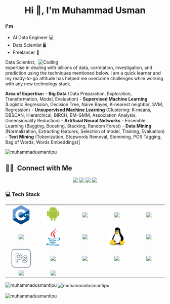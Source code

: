 <h1 align="center">Hi 👋, I'm Muhammad Usman</h1>

  ### I'm

- AI Data Engineer 💻 
- Data Scientist 🖥
- Freelancer 💖

<img align = "right" alt="Coding" width = "400" src ="https://i.pinimg.com/564x/28/19/86/2819863cdf5fc110e00692df0ff86388.jpg">

Data Scientist, expertise in dealing with billions of data, correlation, investigation, and prediction using the techniques mentioned below. I am a quick learner and my ready-to-go attitude has helped me overcome challenges while working with any new technology stack. 

 **Area of Expertise:** - **Big Data** (Data Preparation, Exploration, Transformation, Model, Evaluation) 
                        - **Supervised Machine Learning** (Logistic Regression, Decision Tree, Naive Bayes, K-nearest neighbor, SVM, Regression) 
                        - **Unsupervised Machine Learning** (Clustering: K-means, DBSCAN, Hierarchical, BIRCH, EM-GMM, Association Analysis, Dimensionality Reduction) 
                        - **Artificial Neural Networks** - Ensemble Learning (Bagging, Boosting, Stacking, Random Forest) 
                        - **Data Mining** (Normalization, Extracting features, Selection of model, Training, Evaluation) 
                        - **Text Mining** (Tokenization, Stopwords Removal, Stemming, POS Tagging, Bag of Words, Words Embeddings)]

<p align="left"> <img src="https://komarev.com/ghpvc/?username=muhammadusmantipu&label=Profile%20views&color=0e75b6&style=flat" alt="muhammadusmantipu" /> </p>

## 🤝🏻 &nbsp;Connect with Me

<p align="center">
<a href="https://kaggle.com/usmantipu"><img src="https://img.shields.io/badge/-usmantipu-3423A6?style=flat&logo=Kaggle&logoColor=white"/></a>
<a href="https://linkedin.com/in/muhamdusman"><img src="https://img.shields.io/badge/-Muhammad%20Usman-0077B5?style=flat&logo=Linkedin&logoColor=white"/></a>
<a href="mailto:iusmantipu1@gmail.com"><img src="https://img.shields.io/badge/-iusmantipu1@gmail.com-D14836?style=flat&logo=Gmail&logoColor=white"/></a>
<a href="https://instagram.com/muhammadusman869"><img src="https://img.shields.io/badge/-@muhammadduusman-E4405F?style=flat&logo=Instagram&logoColor=white"/></a>

<h3 align="left">💻 Tech Stack</h3>

<table width="100">
<tr>
    <td align='center' width="190">
        <img src="https://github.com/devicons/devicon/blob/master/icons/cplusplus/cplusplus-original.svg" width="60">
    </td>
    <td align='center' width="190">
        <img src="https://raw.githubusercontent.com/devicons/devicon/master/icons/android/android-original-wordmark.svg" width="60">
    </td>
   <td align='center' width="190">
        <img src="https://github.com/jalbertsr/logo-badge-images/blob/master/img/rsz_scala.png?raw=true)](http://www.scala-lang.org/)" width="60">
    </td>
  <td align='center' width="190">
        <img src="https://upload.wikimedia.org/wikipedia/commons/e/e5/TensorFlow_Logo_with_text.png">
    </td>
   <td align='center' width="190">
        <img src="https://www.vectorlogo.zone/logos/unity3d/unity3d-icon.svg" width="60">
    </td>
</tr>
<tr>
    <td align='center' width="190">
        <img src="https://www.vectorlogo.zone/logos/google_cloud/google_cloud-icon.svg" width="60">
    </td>
     <td align='center' width="190">
        <img src="https://raw.githubusercontent.com/devicons/devicon/master/icons/java/java-original.svg" width="60">
    </td>
    <td align='center' width="190">
        <img src="https://seaborn.pydata.org/_images/logo-mark-lightbg.svg" width="60">
    </td>
    <td align='center' width="190">
        <img src="https://raw.githubusercontent.com/devicons/devicon/master/icons/linux/linux-original.svg" width="60">
    </td>
    </td>
    <td align='center' width="190">
        <img src="https://upload.wikimedia.org/wikipedia/commons/2/21/Matlab_Logo.png" width="60">
    </td>
</tr>
<tr>
     <td align='center' width="190">
        <img src="https://raw.githubusercontent.com/devicons/devicon/master/icons/photoshop/photoshop-line.svg" width="60">
    </td>
    <td align='center' width="190">
        <img src="https://www.vectorlogo.zone/logos/getpostman/getpostman-icon.svg">
    </td>
    <td align='center' width="190">
        <img src="https://www.vectorlogo.zone/logos/tensorflow/tensorflow-icon.svg" width="60">
    </td>
   <td align='center' width="190">
        <img src="https://upload.wikimedia.org/wikipedia/commons/thumb/3/38/HTML5_Badge.svg/600px-HTML5_Badge.svg.png" width="60">
    </td>
    </td>
    <td align='center' width="190">
        <img src="https://www.vectorlogo.zone/logos/firebase/firebase-ar21.svg">
    </td>
</tr>
<tr>
    <td align='center' width="190">
        <img src="https://git-scm.com/images/logos/1color-darkbg@2x.png" width="60">
    </td>
    <td align='center' width="190">
        <img src="https://upload.wikimedia.org/wikipedia/commons/0/05/Scikit_learn_logo_small.svg" width="60">
    </td>
</tr>
</table>

<p><img align="left" src="https://github-readme-stats.vercel.app/api/top-langs?username=muhammadusmantipu&show_icons=true&locale=en&layout=compact" alt="muhammadusmantipu" /></p>

<p>&nbsp;<img align="center" src="https://github-readme-stats.vercel.app/api?username=muhammadusmantipu&show_icons=true&locale=en" alt="muhammadusmantipu" /></p>

<p><img align="center" src="https://github-readme-streak-stats.herokuapp.com/?user=muhammadusmantipu&" alt="muhammadusmantipu" /></p>

